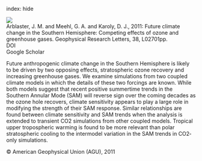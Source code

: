index: hide

<div class="Citation">
    <div class="Citation-thumb CitationThumb-linked"  data-href="https://doi.org/10.1029/2010gl045384">
      <img src="https://static.claimspace.cloud/climate-study-static/refs/thumbs/14/Arblaster_et_al_2011-thumb.png" />
    </div>

  <div class="Citation-body">
    <div class="Citation-text">Arblaster, J. M. and Meehl, G. A. and Karoly, D. J., 2011: Future climate change in the Southern Hemisphere: Competing effects of ozone and greenhouse gases. <span class="Article-journal">Geophysical Research Letters, </span><span class="Article-volume">38, </span>L02701pp.</div>
    <div class="Citation-links">
      <div class="CitationLink" data-href="https://doi.org/10.1029/2010gl045384">
        <div class="CitationLink-icon CitationLink-Doi"></div>
        <div class="CitationLink-text">DOI</div>
      </div>
      <div class="CitationLink" data-href="https://scholar.google.com/scholar?q=10.1029/2010gl045384">
        <div class="CitationLink-icon CitationLink-Scholar"></div>
        <div class="CitationLink-text">Google Scholar</div>
      </div>
    </div>
  </div>
</div>

Future anthropogenic climate change in the Southern Hemisphere is likely to be driven by two opposing effects, stratospheric ozone recovery and increasing greenhouse gases. We examine simulations from two coupled climate models in which the details of these two forcings are known. While both models suggest that recent positive summertime trends in the Southern Annular Mode (SAM) will reverse sign over the coming decades as the ozone hole recovers, climate sensitivity appears to play a large role in modifying the strength of their SAM response. Similar relationships are found between climate sensitivity and SAM trends when the analysis is extended to transient CO2 simulations from other coupled models. Tropical upper tropospheric warming is found to be more relevant than polar stratospheric cooling to the intermodel variation in the SAM trends in CO2‐only simulations.

<div class="Citation-copy">
&copy; American Geophysical Union (AGU), 2011
</div>